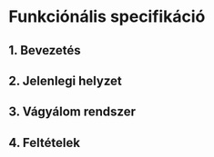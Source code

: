 # Funkciónális specifikáció

## 1. Bevezetés



## 2. Jelenlegi helyzet


## 3. Vágyálom rendszer



## 4. Feltételek